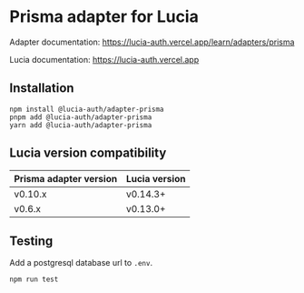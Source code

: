 # Prisma adapter for Lucia

Adapter documentation: https://lucia-auth.vercel.app/learn/adapters/prisma

Lucia documentation: https://lucia-auth.vercel.app

## Installation

```
npm install @lucia-auth/adapter-prisma
pnpm add @lucia-auth/adapter-prisma
yarn add @lucia-auth/adapter-prisma
```

## Lucia version compatibility

| Prisma adapter version | Lucia version |
| ---------------------- | ------------- |
| v0.10.x                | v0.14.3+      |
| v0.6.x                 | v0.13.0+      |

## Testing

Add a postgresql database url to `.env`.

```
npm run test
```
